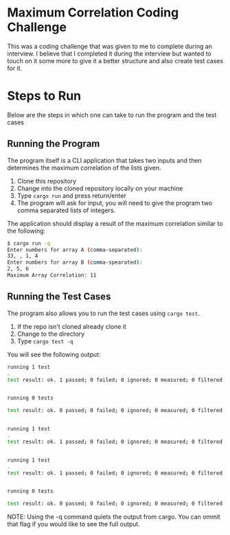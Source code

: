 # Maximum Correlation Coding Challenge
This was a coding challenge that was given to me to complete during an interview.
I believe that I completed it during the interview but wanted to touch on it some more
to give it a better structure and also create test cases for it.

# Steps to Run
Below are the steps in which one can take to run the program and the test cases

## Running the Program
The program itself is a CLI application that takes two inputs and then determines the maximum
correlation of the lists given. 

1. Clone this repository 
2. Change into the cloned repository locally on your machine
3. Type `cargo run` and press return/enter
4. The program will ask for input, you will need to give the program two comma separated lists
of integers.

The application should display a result of the maximum correlation similar to the following:

```bash
$ cargo run -q 
Enter numbers for array A (comma-separated):
33, , 1, 4
Enter numbers for array B (comma-spearated):
2, 5, 6
Maximum Array Correlation: 11
```

## Running the Test Cases
The program also allows you to run the test cases using `cargo test`.

1. If the repo isn't cloned already clone it
2. Change to the directory
3. Type `cargo test -q`

You will see the following output:
```bash
running 1 test
.
test result: ok. 1 passed; 0 failed; 0 ignored; 0 measured; 0 filtered out; finished in 0.00s


running 0 tests

test result: ok. 0 passed; 0 failed; 0 ignored; 0 measured; 0 filtered out; finished in 0.00s


running 1 test
.
test result: ok. 1 passed; 0 failed; 0 ignored; 0 measured; 0 filtered out; finished in 0.00s


running 1 test
.
test result: ok. 1 passed; 0 failed; 0 ignored; 0 measured; 0 filtered out; finished in 0.00s


running 0 tests

test result: ok. 0 passed; 0 failed; 0 ignored; 0 measured; 0 filtered out; finished in 0.00s
```

NOTE: Using the -q command quiets the output from cargo. You can ommit that flag if you would like
to see the full output.